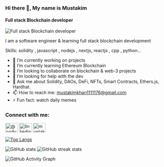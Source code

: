 ### Hi there 👋, My name is Mustakim
#### Full stack Blockchain developer
![Full stack Blockchain developer](https://www.google.com/imgres?imgurl=https%3A%2F%2Fimage.shutterstock.com%2Fz%2Fstock-vector-businessman-is-working-on-the-desk-with-laptop-cartoon-vector-550551796.jpg&imgrefurl=https%3A%2F%2Fwww.shutterstock.com%2Fimage-vector%2Fbusinessman-working-on-desk-laptop-cartoon-550551796&tbnid=JvpBrY6hKZPBZM&vet=10CBkQxiAoCmoXChMI2Pa95oab-QIVAAAAAB0AAAAAEAY..i&docid=jgWafv1abLeElM&w=1500&h=1600&itg=1&q=3d%20man%20with%20laptop%20&ved=0CBkQxiAoCmoXChMI2Pa95oab-QIVAAAAAB0AAAAAEAY)

I am a software engineer & learning full stack blockchain development

Skills: solidity , javascript , nodejs , nextjs, reactjs , cpp , python...

- 🔭 I’m currently working on projects 
- 🌱 I’m currently learning Ethereum Blockchain 
- 👯 I’m looking to collaborate on blockchain & web-3 projects 
- 🤔 I’m looking for help with the dev 
- 💬 Ask me about Solidity, DAOs, DeFi, NFTs, Smart Contracts, Ethers.js, Hardhat. 
- 📫 How to reach me: mustakimkhan1111176@gmail.com 
- ⚡ Fun fact: watch daily memes 


<h3 align="left">Connect with me:</h3>
<p align="left">
<a href="https://twitter.com/@codykhan76" target="blank"><img align="center" src="https://raw.githubusercontent.com/rahuldkjain/github-profile-readme-generator/master/src/images/icons/Social/twitter.svg" alt="@codykhan76" height="30" width="40" /></a>
<a href="https://linkedin.com/in/linkedin.com/in/nagori-mustakim-42727a223" target="blank"><img align="center" src="https://raw.githubusercontent.com/rahuldkjain/github-profile-readme-generator/master/src/images/icons/Social/linked-in-alt.svg" alt="linkedin.com/in/nagori-mustakim-42727a223" height="30" width="40" /></a>
<a href="https://instagram.com/mustakim_khan_76" target="blank"><img align="center" src="https://raw.githubusercontent.com/rahuldkjain/github-profile-readme-generator/master/src/images/icons/Social/instagram.svg" alt="mustakim_khan_76" height="30" width="40" /></a>
</p>  

[![Top Langs](https://github-readme-stats.vercel.app/api/top-langs/?username=NagoriMustakim)](https://github.com/anuraghazra/github-readme-stats)

![GitHub stats](https://github-readme-stats.vercel.app/api?username=NagoriMustakim&show_icons=true)  ![GitHub streak stats](https://github-readme-streak-stats.herokuapp.com/?user=NagoriMustakim)  


![GitHub Activity Graph](https://activity-graph.herokuapp.com/graph?username=NagoriMustakim)  




